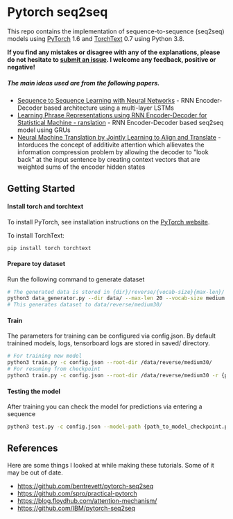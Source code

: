 # Pytorch seq2seq

This repo contains the implementation of sequence-to-sequence (seq2seq) models using [PyTorch](https://github.com/pytorch/pytorch) 1.6 and [TorchText](https://github.com/pytorch/text) 0.7 using Python 3.8.

**If you find any mistakes or disagree with any of the explanations, please do not hesitate to [submit an issue](https://github.com/plaxi0s/seq2seq-basic/issues/new). I welcome any feedback, positive or negative!**

##### The main ideas used are from the following papers.
- [Sequence to Sequence Learning with Neural Networks](https://arxiv.org/abs/1409.3215) - RNN Encoder-Decoder based architecture using a multi-layer LSTMs 
- [Learning Phrase Representations using RNN Encoder-Decoder for Statistical Machine - ranslation](https://arxiv.org/abs/1406.1078) - RNN Encoder-Decoder based seq2seq model using GRUs 
- [Neural Machine Translation by Jointly Learning to Align and Translate](https://arxiv.org/abs/1409.0473) - Intorduces the concept of additivite attention which allievates the information compression problem by allowing the decoder to "look back" at the input sentence by creating context vectors that are weighted sums of the encoder hidden states

## Getting Started

#### Install torch and torchtext
To install PyTorch, see installation instructions on the [PyTorch website](pytorch.org).

To install TorchText:

``` bash
pip install torch torchtext
```

#### Prepare toy dataset
Run the following command to generate dataset
``` bash
# The generated data is stored in {dir}/reverse/{vocab-size}{max-len}/
python3 data_generator.py --dir data/ --max-len 20 --vocab-size medium
# This generates dataset to data/reverse/medium30/
```
#### Train 
The parameters for training can be configured via config.json. By default trainined models, logs, tensorboard logs are stored in saved/ directory.
```bash
# For training new model
python3 train.py -c config.json --root-dir /data/reverse/medium30/ 
# For resuming from checkpoint 
python3 train.py -c config.json --root-dir /data/reverse/medium30 -r {path_to_model_checkpoint.pth}
```
#### Testing the model
After training you can check the model for predictions via entering a sequence
``` bash
python3 test.py -c config.json --model-path {path_to_model_checkpoint.pth}
```

## References

Here are some things I looked at while making these tutorials. Some of it may be out of date.
- https://github.com/bentrevett/pytorch-seq2seq
- https://github.com/spro/practical-pytorch
- https://blog.floydhub.com/attention-mechanism/
- https://github.com/IBM/pytorch-seq2seq
